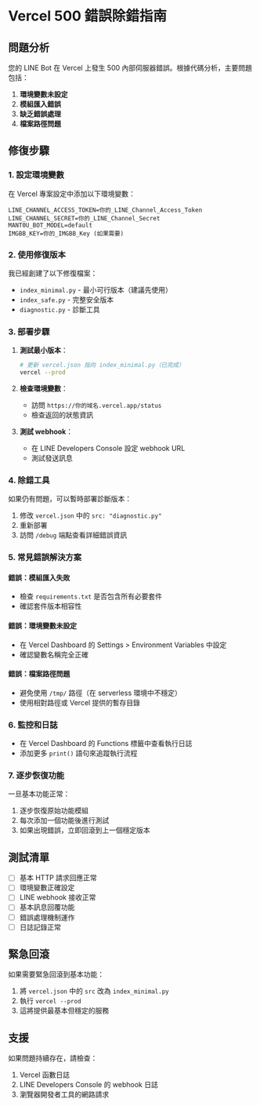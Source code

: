 # Vercel 500 錯誤除錯指南

## 問題分析

您的 LINE Bot 在 Vercel 上發生 500 內部伺服器錯誤。根據代碼分析，主要問題包括：

1. **環境變數未設定**
2. **模組匯入錯誤**
3. **缺乏錯誤處理**
4. **檔案路徑問題**

## 修復步驟

### 1. 設定環境變數

在 Vercel 專案設定中添加以下環境變數：

```
LINE_CHANNEL_ACCESS_TOKEN=你的_LINE_Channel_Access_Token
LINE_CHANNEL_SECRET=你的_LINE_Channel_Secret
MANT0U_BOT_MODEL=default
IMGBB_KEY=你的_IMGBB_Key (如果需要)
```

### 2. 使用修復版本

我已經創建了以下修復檔案：

- `index_minimal.py` - 最小可行版本（建議先使用）
- `index_safe.py` - 完整安全版本
- `diagnostic.py` - 診斷工具

### 3. 部署步驟

1. **測試最小版本**：
   ```bash
   # 更新 vercel.json 指向 index_minimal.py（已完成）
   vercel --prod
   ```

2. **檢查環境變數**：
   - 訪問 `https://你的域名.vercel.app/status` 
   - 檢查返回的狀態資訊

3. **測試 webhook**：
   - 在 LINE Developers Console 設定 webhook URL
   - 測試發送訊息

### 4. 除錯工具

如果仍有問題，可以暫時部署診斷版本：

1. 修改 `vercel.json` 中的 `src: "diagnostic.py"`
2. 重新部署
3. 訪問 `/debug` 端點查看詳細錯誤資訊

### 5. 常見錯誤解決方案

#### 錯誤：模組匯入失敗
- 檢查 `requirements.txt` 是否包含所有必要套件
- 確認套件版本相容性

#### 錯誤：環境變數未設定
- 在 Vercel Dashboard 的 Settings > Environment Variables 中設定
- 確認變數名稱完全正確

#### 錯誤：檔案路徑問題
- 避免使用 `/tmp/` 路徑（在 serverless 環境中不穩定）
- 使用相對路徑或 Vercel 提供的暫存目錄

### 6. 監控和日誌

- 在 Vercel Dashboard 的 Functions 標籤中查看執行日誌
- 添加更多 `print()` 語句來追蹤執行流程

### 7. 逐步恢復功能

一旦基本功能正常：

1. 逐步恢復原始功能模組
2. 每次添加一個功能後進行測試
3. 如果出現錯誤，立即回滾到上一個穩定版本

## 測試清單

- [ ] 基本 HTTP 請求回應正常
- [ ] 環境變數正確設定
- [ ] LINE webhook 接收正常
- [ ] 基本訊息回覆功能
- [ ] 錯誤處理機制運作
- [ ] 日誌記錄正常

## 緊急回滾

如果需要緊急回滾到基本功能：

1. 將 `vercel.json` 中的 `src` 改為 `index_minimal.py`
2. 執行 `vercel --prod`
3. 這將提供最基本但穩定的服務

## 支援

如果問題持續存在，請檢查：

1. Vercel 函數日誌
2. LINE Developers Console 的 webhook 日誌
3. 瀏覽器開發者工具的網路請求
